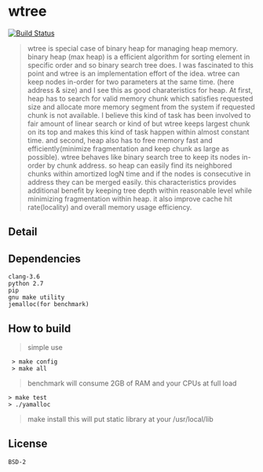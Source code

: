# wtree
[![Build Status](https://travis-ci.org/fritzprix/wtree.svg?branch=master)](https://travis-ci.org/fritzprix/wtree)   

> wtree is special case of binary heap for managing heap memory. binary heap (max heap) is a efficient algorithm for sorting element in specific order and so binary search tree does. I was fascinated to this point and wtree is an implementation effort of the idea. wtree can keep nodes in-order for two parameters at the same time. (here address & size) and I see this as good charateristics for heap. At first, heap has to search for valid memory chunk which satisfies requested size and allocate more memory segment from the system if requested chunk is not available. I believe this kind of task has been involved to fair amount of linear search or kind of but wtree keeps largest chunk on its top and makes this kind of task happen within almost constant time.  and second, heap also has to free memory fast and efficiently(minimize fragmentation and keep chunk as large as possible). wtree behaves like binary search tree to keep its nodes in-order by chunk address. so heap can easily find its neighbored chunks within amortized logN time and if the nodes is consecutive in address they can be merged easily. this characteristics provides additional benefit by keeping tree depth within reasonable level while minimizing fragmentation within heap. it also improve cache hit rate(locality) and overall memory usage efficiency.


## Detail

## Dependencies
```
clang-3.6
python 2.7
pip
gnu make utility
jemalloc(for benchmark)
```

## How to build
> simple use
```
 > make config 
 > make all
```
> benchmark will consume 2GB of RAM and your CPUs at full load 
```
> make test
> ./yamalloc
```
> make install
> this will put static library at your /usr/local/lib 


## License
```
BSD-2
```

